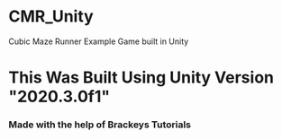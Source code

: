 # CMR_Unity
Cubic Maze Runner Example Game built in Unity
# This Was Built Using Unity Version "2020.3.0f1"
### Made with the help of Brackeys Tutorials